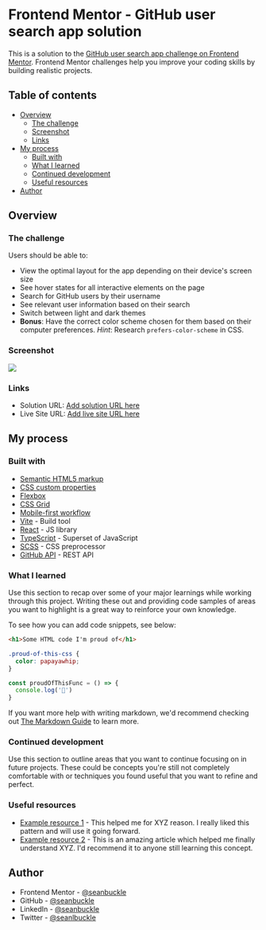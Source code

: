 # Frontend Mentor - GitHub user search app solution

This is a solution to the [GitHub user search app challenge on Frontend Mentor](https://www.frontendmentor.io/challenges/github-user-search-app-Q09YOgaH6). Frontend Mentor challenges help you improve your coding skills by building realistic projects. 

## Table of contents

- [Overview](#overview)
  - [The challenge](#the-challenge)
  - [Screenshot](#screenshot)
  - [Links](#links)
- [My process](#my-process)
  - [Built with](#built-with)
  - [What I learned](#what-i-learned)
  - [Continued development](#continued-development)
  - [Useful resources](#useful-resources)
- [Author](#author)

## Overview

### The challenge

Users should be able to:

- View the optimal layout for the app depending on their device's screen size
- See hover states for all interactive elements on the page
- Search for GitHub users by their username
- See relevant user information based on their search
- Switch between light and dark themes
- **Bonus**: Have the correct color scheme chosen for them based on their computer preferences. _Hint_: Research `prefers-color-scheme` in CSS.

### Screenshot

![](./assets/screenshot.png)

### Links

- Solution URL: [Add solution URL here](https://your-solution-url.com)
- Live Site URL: [Add live site URL here](https://your-live-site-url.com)

## My process

### Built with

- [Semantic HTML5 markup](https://developer.mozilla.org/en-US/docs/Web/HTML)
- [CSS custom properties](https://developer.mozilla.org/en-US/docs/Web/CSS/Using_CSS_custom_properties)
- [Flexbox](https://developer.mozilla.org/en-US/docs/Web/CSS/CSS_Flexible_Box_Layout/Basic_Concepts_of_Flexbox)
- [CSS Grid](https://developer.mozilla.org/en-US/docs/Web/CSS/CSS_Grid_Layout)
- [Mobile-first workflow](https://developer.mozilla.org/en-US/docs/Web/Progressive_web_apps/Responsive/Mobile_first)
- [Vite](https://vitejs.dev/) - Build tool
- [React](https://reactjs.org/) - JS library
- [TypeScript](https://www.typescriptlang.org/) - Superset of JavaScript
- [SCSS](https://sass-lang.com/) - CSS preprocessor
- [GitHub API](https://docs.github.com/en/rest) - REST API

### What I learned

Use this section to recap over some of your major learnings while working through this project. Writing these out and providing code samples of areas you want to highlight is a great way to reinforce your own knowledge.

To see how you can add code snippets, see below:

```html
<h1>Some HTML code I'm proud of</h1>
```
```css
.proud-of-this-css {
  color: papayawhip;
}
```
```js
const proudOfThisFunc = () => {
  console.log('🎉')
}
```

If you want more help with writing markdown, we'd recommend checking out [The Markdown Guide](https://www.markdownguide.org/) to learn more.

### Continued development

Use this section to outline areas that you want to continue focusing on in future projects. These could be concepts you're still not completely comfortable with or techniques you found useful that you want to refine and perfect.

### Useful resources

- [Example resource 1](https://www.example.com) - This helped me for XYZ reason. I really liked this pattern and will use it going forward.
- [Example resource 2](https://www.example.com) - This is an amazing article which helped me finally understand XYZ. I'd recommend it to anyone still learning this concept.

## Author

- Frontend Mentor - [@seanbuckle](https://www.frontendmentor.io/profile/seanbuckle)
- GitHub - [@seanbuckle](https://www.github.com/seanbuckle)
- LinkedIn - [@seanbuckle](https://www.linkedin.com/in/seanbuckle)
- Twitter - [@seanlbuckle](https://www.twitter.com/seanlbuckle)
